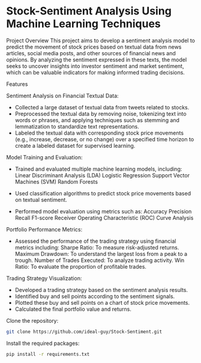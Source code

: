 # Stock-Sentiment Analysis Using Machine Learning Techniques

Project Overview
This project aims to develop a sentiment analysis model to predict the movement of stock prices based on textual data from news articles, social media posts, and other sources of financial news and opinions. By analyzing the sentiment expressed in these texts, the model seeks to uncover insights into investor sentiment and market sentiment, which can be valuable indicators for making informed trading decisions.


Features

Sentiment Analysis on Financial Textual Data:

- Collected a large dataset of textual data from tweets related to stocks.
- Preprocessed the textual data by removing noise, tokenizing text into words or phrases, and applying techniques such as stemming and lemmatization to standardize text representations.
- Labeled the textual data with corresponding stock price movements (e.g., increase, decrease, or no change) over a specified time horizon to create a labeled dataset for supervised learning.

Model Training and Evaluation:

- Trained and evaluated multiple machine learning models, including:
     Linear Discriminant Analysis (LDA)
     Logistic Regression
     Support Vector Machines (SVM)
     Random Forests
- Used classification algorithms to predict stock price movements based on textual sentiment.
  
- Performed model evaluation using metrics such as:
   Accuracy
   Precision
   Recall
   F1-score
   Receiver Operating Characteristic (ROC) Curve Analysis

Portfolio Performance Metrics:

-  Assessed the performance of the trading strategy using financial metrics including:
    Sharpe Ratio: To measure risk-adjusted returns.
    Maximum Drawdown: To understand the largest loss from a peak to a trough.
    Number of Trades Executed: To analyze trading activity.
    Win Ratio: To evaluate the proportion of profitable trades.
   
Trading Strategy Visualization:

- Developed a trading strategy based on the sentiment analysis results.
- Identified buy and sell points according to the sentiment signals.
- Plotted these buy and sell points on a chart of stock price movements.
- Calculated the final portfolio value and returns.

Clone the repository:

```bash
git clone https://github.com/ideal-guy/Stock-Sentiment.git
```

Install the required packages:
```bash
pip install -r requirements.txt
```
